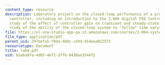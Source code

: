 ```yaml
---
content_type: resource
description: Laboratory project on the closed-loop performance of a proportional velocity
  controller, including an introduction to the 2.004 digital PID Controller, detailed
  study of the effect of controller gain on transient and steady-state behavior, and
  study of the ability of the closed-loop system to "follow" time varying commands.
file: https://ol-ocw-studio-app-qa.s3.amazonaws.com/courses/2-004-systems-modeling-and-control-ii-fall-2007/b1e6a8fa4d854e71dff68430ae3544f2_lab4.pdf
file_type: application/pdf
parent_uid: 297befa5-f0da-480c-cd4d-d14eea022573
resourcetype: Document
title: lab4.pdf
uid: b1e6a8fa-4d85-4e71-dff6-8430ae3544f2
---
```

